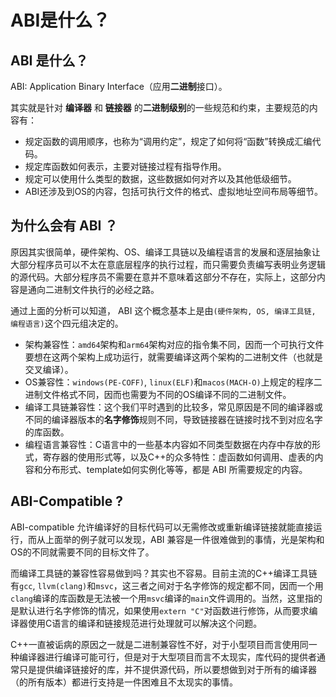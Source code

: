 # ABI是什么？


## ABI 是什么？

ABI: Application Binary Interface（应用**二进制**接口）。

其实就是针对 **编译器** 和 **链接器** 的**二进制级别**的一些规范和约束，主要规范的内容有：

+ 规定函数的调用顺序，也称为“调用约定”，规定了如何将“函数”转换成汇编代码。
+ 规定库函数如何表示，主要对链接过程有指导作用。
+ 规定可以使用什么类型的数据，这些数据如何对齐以及其他低级细节。
+ ABI还涉及到OS的内容，包括可执行文件的格式、虚拟地址空间布局等细节。

## 为什么会有 ABI ？

原因其实很简单，硬件架构、OS、编译工具链以及编程语言的发展和逐层抽象让大部分程序员可以不太在意底层程序的执行过程，而只需要负责编写表明业务逻辑的源代码。大部分程序员不需要在意并不意味着这部分不存在，实际上，这部分内容是通向二进制文件执行的必经之路。

通过上面的分析可以知道， ABI 这个概念基本上是由`(硬件架构, OS, 编译工具链, 编程语言)`这个四元组决定的。

+ 架构兼容性：`amd64`架构和`arm64`架构对应的指令集不同，因而一个可执行文件要想在这两个架构上成功运行，就需要编译这两个架构的二进制文件（也就是交叉编译）。
+ OS兼容性：`windows(PE-COFF)`, `linux(ELF)`和`macos(MACH-O)`上规定的程序二进制文件格式不同，因而也需要为不同的OS编译不同的二进制文件。
+ 编译工具链兼容性：这个我们平时遇到的比较多，常见原因是不同的编译器或不同的编译器版本的**名字修饰**规则不同，导致链接器在链接时找不到对应名字的库函数。
+ 编程语言兼容性：C语言中的一些基本内容如不同类型数据在内存中存放的形式，寄存器的使用形式等，以及C++的众多特性：虚函数如何调用、虚表的内容和分布形式、template如何实例化等等，都是 ABI 所需要规定的内容。

## ABI-Compatible ?

ABI-compatible 允许编译好的目标代码可以无需修改或重新编译链接就能直接运行，而从上面举的例子就可以发现，ABI 兼容是一件很难做到的事情，光是架构和OS的不同就需要不同的目标文件了。

而编译工具链的兼容性容易做到吗？其实也不容易。目前主流的C++编译工具链有`gcc`, `llvm(clang)`和`msvc`，这三者之间对于名字修饰的规定都不同，因而一个用`clang`编译的库函数是无法被一个用`msvc`编译的`main`文件调用的。当然，这里指的是默认进行名字修饰的情况，如果使用`extern "C"`对函数进行修饰，从而要求编译器使用C语言的编译和链接规范进行处理就可以解决这个问题。

C++一直被诟病的原因之一就是二进制兼容性不好，对于小型项目而言使用同一种编译器进行编译可能可行，但是对于大型项目而言不太现实，库代码的提供者通常只是提供编译链接好的库，并不提供源代码，所以要想做到对于所有的编译器（的所有版本）都进行支持是一件困难且不太现实的事情。


